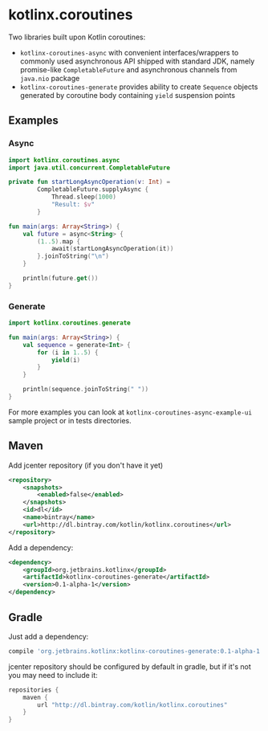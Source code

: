 # kotlinx.coroutines
Two libraries built upon Kotlin coroutines:
* `kotlinx-coroutines-async` with convenient interfaces/wrappers to commonly
used asynchronous API shipped with standard JDK, namely promise-like `CompletableFuture`
and asynchronous channels from `java.nio` package
* `kotlinx-coroutines-generate` provides ability to create `Sequence` objects
generated by coroutine body containing `yield` suspension points

## Examples
### Async
```kotlin
import kotlinx.coroutines.async
import java.util.concurrent.CompletableFuture

private fun startLongAsyncOperation(v: Int) =
        CompletableFuture.supplyAsync {
            Thread.sleep(1000)
            "Result: $v"
        }

fun main(args: Array<String>) {
    val future = async<String> {
        (1..5).map {
            await(startLongAsyncOperation(it))
        }.joinToString("\n")
    }

    println(future.get())
}
```

### Generate
```kotlin
import kotlinx.coroutines.generate

fun main(args: Array<String>) {
    val sequence = generate<Int> {
        for (i in 1..5) {
            yield(i)
        }
    }

    println(sequence.joinToString(" "))
}
```

For more examples you can look at `kotlinx-coroutines-async-example-ui` sample
project or in tests directories.

## Maven

Add jcenter repository (if you don't have it yet)

```xml
<repository>
    <snapshots>
        <enabled>false</enabled>
    </snapshots>
    <id>dl</id>
    <name>bintray</name>
    <url>http://dl.bintray.com/kotlin/kotlinx.coroutines</url>
</repository>
```

Add a dependency:

```xml
<dependency>
    <groupId>org.jetbrains.kotlinx</groupId>
    <artifactId>kotlinx-coroutines-generate</artifactId>
    <version>0.1-alpha-1</version>
</dependency>
```

## Gradle

Just add a dependency:

```groovy
compile 'org.jetbrains.kotlinx:kotlinx-coroutines-generate:0.1-alpha-1'
```

jcenter repository should be configured by default in gradle, but if it's not you may need to include it:

```groovy
repositories {
    maven {
        url "http://dl.bintray.com/kotlin/kotlinx.coroutines"
    }
}
```
